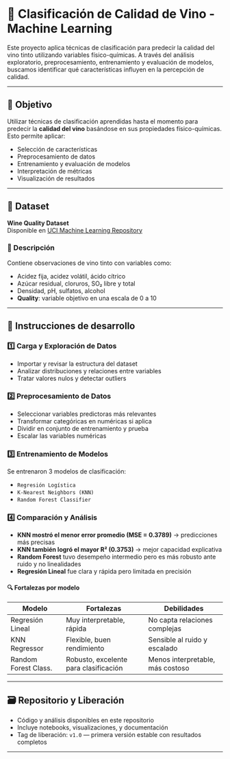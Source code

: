 # 🍷 Clasificación de Calidad de Vino - Machine Learning

Este proyecto aplica técnicas de clasificación para predecir la calidad del vino tinto utilizando variables físico-químicas. A través del análisis exploratorio, preprocesamiento, entrenamiento y evaluación de modelos, buscamos identificar qué características influyen en la percepción de calidad.

---

## 🎯 Objetivo

Utilizar técnicas de clasificación aprendidas hasta el momento para predecir la **calidad del vino** basándose en sus propiedades físico-químicas. Esto permite aplicar:

- Selección de características
- Preprocesamiento de datos
- Entrenamiento y evaluación de modelos
- Interpretación de métricas
- Visualización de resultados

---

## 📂 Dataset

**Wine Quality Dataset**  
Disponible en [UCI Machine Learning Repository](https://archive.ics.uci.edu/ml/datasets/Wine+Quality)

### 🔬 Descripción

Contiene observaciones de vino tinto con variables como:

- Acidez fija, acidez volátil, ácido cítrico
- Azúcar residual, cloruros, SO₂ libre y total
- Densidad, pH, sulfatos, alcohol
- **Quality**: variable objetivo en una escala de 0 a 10

---

## 🧪 Instrucciones de desarrollo

### 1️⃣ Carga y Exploración de Datos

- Importar y revisar la estructura del dataset
- Analizar distribuciones y relaciones entre variables
- Tratar valores nulos y detectar outliers

### 2️⃣ Preprocesamiento de Datos

- Seleccionar variables predictoras más relevantes
- Transformar categóricas en numéricas si aplica
- Dividir en conjunto de entrenamiento y prueba
- Escalar las variables numéricas

### 3️⃣ Entrenamiento de Modelos

Se entrenaron 3 modelos de clasificación:

- `Regresión Logística`
- `K-Nearest Neighbors (KNN)`
- `Random Forest Classifier`

### 4️⃣ Comparación y Análisis

- **KNN mostró el menor error promedio (MSE = 0.3789)** → predicciones más precisas
- **KNN también logró el mayor R² (0.3753)** → mejor capacidad explicativa
- **Random Forest** tuvo desempeño intermedio pero es más robusto ante ruido y no linealidades
- **Regresión Lineal** fue clara y rápida pero limitada en precisión

#### 🔍 Fortalezas por modelo

| Modelo               | Fortalezas                          | Debilidades                              |
|----------------------|-------------------------------------|------------------------------------------|
| Regresión Lineal     | Muy interpretable, rápida           | No capta relaciones complejas            |
| KNN Regressor        | Flexible, buen rendimiento          | Sensible al ruido y escalado             |
| Random Forest Class. | Robusto, excelente para clasificación | Menos interpretable, más costoso         |

---

## 🗃️ Repositorio y Liberación

- Código y análisis disponibles en este repositorio
- Incluye notebooks, visualizaciones, y documentación
- Tag de liberación: `v1.0` — primera versión estable con resultados completos

---



